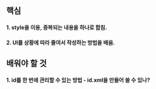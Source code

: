 ## 핵심
#### 1. style을 이용, 중복되는 내용을 하나로 합침.
#### 2. UI를 상황에 따라 줄여서 작성하는 방법을 배움.

## 배워야 할 것
#### 1. id를 한 번에 관리할 수 있는 방법 - id.xml을 만들어 쓸 수 있나?
